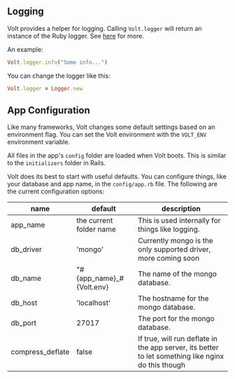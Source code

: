 ## Logging

Volt provides a helper for logging.  Calling ```Volt.logger``` will return an instance of the Ruby logger.  See [here](http://www.ruby-doc.org/stdlib-2.1.3/libdoc/logger/rdoc/Logger.html) for more.

An example:

```ruby
Volt.logger.info("Some info...")
```

You can change the logger like this:

```ruby
Volt.logger = Logger.new
```

## App Configuration

Like many frameworks, Volt changes some default settings based on an environment flag.  You can set the Volt environment with the ```VOLT_ENV``` environment variable.

All files in the app's ```config``` folder are loaded when Volt boots.  This is similar to the ```initializers``` folder in Rails.

Volt does its best to start with useful defaults.  You can configure things, like your database and app name, in the ```config/app.rb``` file.  The following are the current configuration options:

| name      | default                   | description                                                   |
|-----------|---------------------------|---------------------------------------------------------------|
| app_name  | the current folder name   | This is used internally for things like logging.              |
| db_driver | 'mongo'                   | Currently mongo is the only supported driver, more coming soon|
| db_name   | "#{app_name}_#{Volt.env}  | The name of the mongo database.                               |
| db_host   | 'localhost'               | The hostname for the mongo database.                          |
| db_port   | 27017                     | The port for the mongo database.                              |
| compress_deflate | false              | If true, will run deflate in the app server, its better to let something like nginx do this though |
